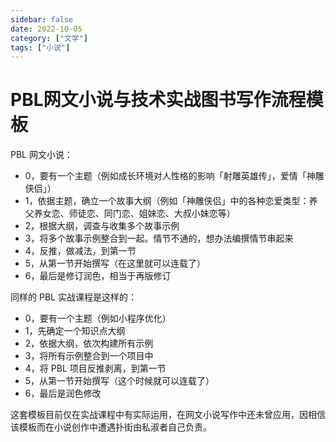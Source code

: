 ```yaml
---
sidebar: false
date: 2022-10-05
category: ["文学"] 
tags: ["小说"]
---
```


# PBL网文小说与技术实战图书写作流程模板

PBL 网文小说：

- 0，要有一个主题（例如成长环境对人性格的影响「射雕英雄传」，爱情「神雕侠侣」）
- 1，依据主题，确立一个故事大纲（例如「神雕侠侣」中的各种恋爱类型：养父养女恋、师徒恋、同门恋、姐妹恋、大叔小妹恋等）
- 2，根据大纲，调查与收集多个故事示例
- 3，将多个故事示例整合到一起。情节不通的，想办法编撰情节串起来
- 4，反推，做减法，到第一节
- 5，从第一节开始撰写（在这里就可以连载了）
- 6，最后是修订润色，相当于再版修订

同样的 PBL 实战课程是这样的：

- 0，要有一个主题（例如小程序优化）
- 1，先确定一个知识点大纲
- 2，依据大纲，依次构建所有示例
- 3，将所有示例整合到一个项目中
- 4，将 PBL 项目反推剥离，到第一节
- 5，从第一节开始撰写（这个时候就可以连载了）
- 6，最后是润色修改

这套模板目前仅在实战课程中有实际运用，在网文小说写作中还未曾应用，因相信该模板而在小说创作中遭遇扑街由私淑者自己负责。